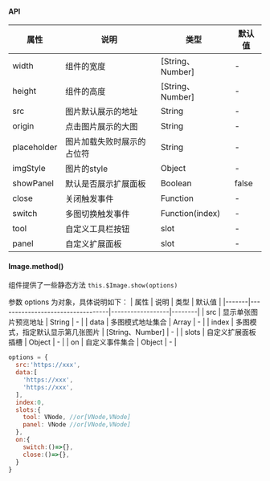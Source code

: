 #### API
| 属性        | 说明                       | 类型             | 默认值 |
|-------------|----------------------------|------------------|--------|
| width       | 组件的宽度                 | [String、Number] | -      |
| height      | 组件的高度                 | [String、Number] | -      |
| src         | 图片默认展示的地址         | String           | -      |
| origin      | 点击图片展示的大图         | String           | -      |
| placeholder | 图片加载失败时展示的占位符 | String           | -      |
| imgStyle    | 图片的style                | Object           | -      |
| showPanel   | 默认是否展示扩展面板       | Boolean          | false  |
| close       | 关闭触发事件               | Function         | -      |
| switch      | 多图切换触发事件           | Function(index)  | -      |
| tool        | 自定义工具栏按钮           | slot             | -      |
| panel       | 自定义扩展面板             | slot             | -      |

#### Image.method()

组件提供了一些静态方法 `this.$Image.show(options)`

参数 options 为对象，具体说明如下：
| 属性  | 说明                             | 类型             | 默认值 |
|-------|----------------------------------|------------------|--------|
| src   | 显示单张图片预览地址             | String           | -      |
| data  | 多图模式地址集合                 | Array            | -      |
| index | 多图模式，指定默认显示第几张图片 | [String、Number] | -      |
| slots | 自定义扩展面板插槽               | Object           | -      |
| on    | 自定义事件集合                   | Object           | -      |

```js
options = {
  src:'https://xxx',
  data:[
    'https://xxx',
    'https://xxx',
  ],
  index:0,
  slots:{
    tool: VNode, //or[VNode,VNode]
    panel: VNode //or[VNode,VNode]
  },
  on:{
    switch:()=>{},
    close:()=>{},
  }
}
```